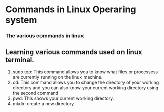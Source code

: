 # Commands in Linux Operaring system
### The various commands in linux

## Learning various commands used on linux terminal.

1. sudo top: This command allows you to know what files or processess are currently running on the linux machine.
2.  cd: This command allows you to change the directory of your working directory and you can also know your current working directory using the second command
3. pwd: This shows your current working directory. 
4.  mkdir: create a new directory
